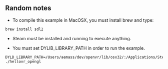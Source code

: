 Random notes
------------

* To compile this example in MacOSX, you must install brew and type:

````
brew install sdl2
````

* Steam must be installed and running to execute anything.

* You must set DYLIB_LIBRARY_PATH in order to run the example.

````
DYLD_LIBRARY_PATH=/Users/aemass/dev/openvr/lib/osx32/:/Applications/Steam.app/Contents/MacOS/:${DYLD_LIBRARY_PATH} ./hellovr_opengl
````
